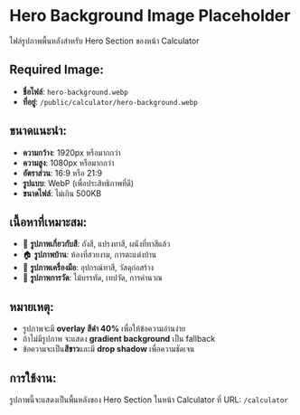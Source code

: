 # Hero Background Image Placeholder

ไฟล์รูปภาพพื้นหลังสำหรับ Hero Section ของหน้า Calculator

## Required Image:
- **ชื่อไฟล์**: `hero-background.webp`
- **ที่อยู่**: `/public/calculator/hero-background.webp`

## ขนาดแนะนำ:
- **ความกว้าง**: 1920px หรือมากกว่า
- **ความสูง**: 1080px หรือมากกว่า
- **อัตราส่วน**: 16:9 หรือ 21:9
- **รูปแบบ**: WebP (เพื่อประสิทธิภาพที่ดี)
- **ขนาดไฟล์**: ไม่เกิน 500KB

## เนื้อหาที่เหมาะสม:
- 🎨 **รูปภาพเกี่ยวกับสี**: ถังสี, แปรงทาสี, ผนังที่ทาสีแล้ว
- 🏠 **รูปภาพบ้าน**: ห้องที่สวยงาม, การตะแต่งบ้าน
- 🔧 **รูปภาพเครื่องมือ**: อุปกรณ์ทาสี, วัสดุก่อสร้าง
- 📐 **รูปภาพการวัด**: ไม้บรรทัด, เทปวัด, การคำนวณ

## หมายเหตุ:
- รูปภาพจะมี **overlay สีดำ 40%** เพื่อให้ข้อความอ่านง่าย
- ถ้าไม่มีรูปภาพ จะแสดง **gradient background** เป็น fallback
- ข้อความจะเป็น**สีขาว**และมี **drop shadow** เพื่อความชัดเจน

## การใช้งาน:
รูปภาพนี้จะแสดงเป็นพื้นหลังของ Hero Section ในหน้า Calculator ที่ URL: `/calculator` 